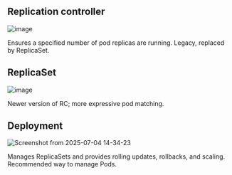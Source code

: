 ## Replication controller


![image](https://github.com/user-attachments/assets/a65edc93-79b9-421b-aa45-9bdf588ed979)


Ensures a specified number of pod replicas are running. Legacy, replaced by ReplicaSet.



## ReplicaSet


![image](https://github.com/user-attachments/assets/ca7b790c-5029-453e-ae25-4bdb30122950)


Newer version of RC; more expressive pod matching.



## Deployment


![Screenshot from 2025-07-04 14-34-23](https://github.com/user-attachments/assets/5b77ad19-cc7a-49d1-bfd1-5c9a84c7c8c3)


Manages ReplicaSets and provides rolling updates, rollbacks, and scaling. Recommended way to manage Pods.
